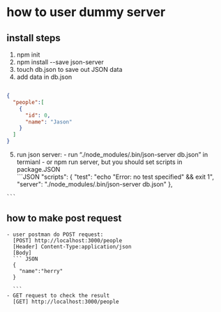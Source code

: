 # how to user dummy server

## install steps
1. npm init
2. npm install --save json-server
3. touch db.json to save out JSON data
4. add data in db.json
  ```JSON

  {
    "people":[
      {
        "id": 0,
        "name": "Jason"
      }
    ]
  }

  ```
  5. run json server:
    - run “./node_modules/.bin/json-server db.json” in termianl
    - or npm run server, but you should set scripts in package.JSON
    <br>
    ```JSON
    "scripts": {
      "test": "echo \"Error: no test specified\" && exit 1",
      "server": "./node_modules/.bin/json-server db.json"
    },

    ```

## how to make post request
    - user postman do POST request:
      [POST] http://localhost:3000/people
      [Header] Content-Type:application/json
      [Body]
      ``` JSON
      {
      	"name":"herry"
      }

      ```
    - GET request to check the result
      [GET] http://localhost:3000/people
